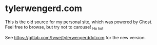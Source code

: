 # tylerwengerd.com

This is the old source for my personal site, which was powered by Ghost. Feel free to browse, but try not to carouse! <sub>Ho ho!</sub>

See https://gitlab.com/tywe/tylerwengerddotcom for the new version.

